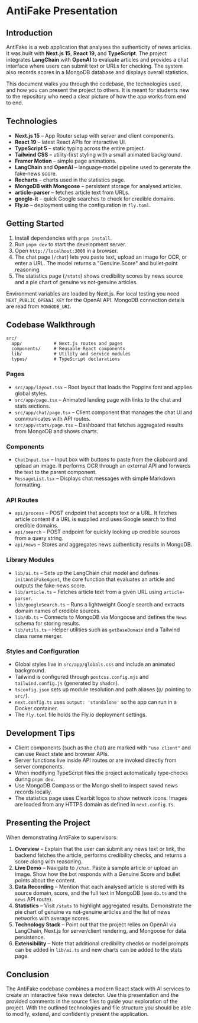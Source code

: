 # AntiFake Presentation

## Introduction

AntiFake is a web application that analyses the authenticity of news articles. It was built with **Next.js 15**, **React 19**, and **TypeScript**. The project integrates **LangChain** with **OpenAI** to evaluate articles and provides a chat interface where users can submit text or URLs for checking. The system also records scores in a MongoDB database and displays overall statistics.

This document walks you through the codebase, the technologies used, and how you can present the project to others. It is meant for students new to the repository who need a clear picture of how the app works from end to end.

## Technologies

- **Next.js 15** – App Router setup with server and client components.
- **React 19** – latest React APIs for interactive UI.
- **TypeScript 5** – static typing across the entire project.
- **Tailwind CSS** – utility‑first styling with a small animated background.
- **Framer Motion** – simple page animations.
- **LangChain** and **OpenAI** – language‑model pipeline used to generate the fake‑news score.
- **Recharts** – charts used in the statistics page.
- **MongoDB with Mongoose** – persistent storage for analysed articles.
- **article-parser** – fetches article text from URLs.
- **google-it** – quick Google searches to check for credible domains.
- **Fly.io** – deployment using the configuration in `fly.toml`.

## Getting Started

1. Install dependencies with `pnpm install`.
2. Run `pnpm dev` to start the development server.
3. Open `http://localhost:3000` in a browser.
4. The chat page (`/chat`) lets you paste text, upload an image for OCR, or enter a URL. The model returns a "Genuine Score" and bullet‑point reasoning.
5. The statistics page (`/stats`) shows credibility scores by news source and a pie chart of genuine vs not‑genuine articles.

Environment variables are loaded by Next.js. For local testing you need `NEXT_PUBLIC_OPENAI_KEY` for the OpenAI API. MongoDB connection details are read from `MONGODB_URI`.

## Codebase Walkthrough

```
src/
  app/            # Next.js routes and pages
  components/     # Reusable React components
  lib/            # Utility and service modules
  types/          # TypeScript declarations
```

### Pages

- `src/app/layout.tsx` – Root layout that loads the Poppins font and applies global styles.
- `src/app/page.tsx` – Animated landing page with links to the chat and stats sections.
- `src/app/chat/page.tsx` – Client component that manages the chat UI and communicates with API routes.
- `src/app/stats/page.tsx` – Dashboard that fetches aggregated results from MongoDB and shows charts.

### Components

- `ChatInput.tsx` – Input box with buttons to paste from the clipboard and upload an image. It performs OCR through an external API and forwards the text to the parent component.
- `MessageList.tsx` – Displays chat messages with simple Markdown formatting.

### API Routes

- `api/process` – POST endpoint that accepts text or a URL. It fetches article content if a URL is supplied and uses Google search to find credible domains.
- `api/search` – POST endpoint for quickly looking up credible sources from a query string.
- `api/news` – Stores and aggregates news authenticity results in MongoDB.

### Library Modules

- `lib/ai.ts` – Sets up the LangChain chat model and defines `initAntiFakeAgent`, the core function that evaluates an article and outputs the fake‑news score.
- `lib/article.ts` – Fetches article text from a given URL using `article-parser`.
- `lib/googleSearch.ts` – Runs a lightweight Google search and extracts domain names of credible sources.
- `lib/db.ts` – Connects to MongoDB via Mongoose and defines the `News` schema for storing results.
- `lib/utils.ts` – Helper utilities such as `getBaseDomain` and a Tailwind class name merger.

### Styles and Configuration

- Global styles live in `src/app/globals.css` and include an animated background.
- Tailwind is configured through `postcss.config.mjs` and `tailwind.config.js` (generated by `shadcn`).
- `tsconfig.json` sets up module resolution and path aliases (`@/` pointing to `src/`).
- `next.config.ts` uses `output: 'standalone'` so the app can run in a Docker container.
- The `fly.toml` file holds the Fly.io deployment settings.

## Development Tips

- Client components (such as the chat) are marked with `"use client"` and can use React state and browser APIs.
- Server functions live inside API routes or are invoked directly from server components.
- When modifying TypeScript files the project automatically type‑checks during `pnpm dev`.
- Use MongoDB Compass or the Mongo shell to inspect saved news records locally.
- The statistics page uses Clearbit logos to show network icons. Images are loaded from any HTTPS domain as defined in `next.config.ts`.

## Presenting the Project

When demonstrating AntiFake to supervisors:

1. **Overview** – Explain that the user can submit any news text or link, the backend fetches the article, performs credibility checks, and returns a score along with reasoning.
2. **Live Demo** – Navigate to `/chat`. Paste a sample article or upload an image. Show how the bot responds with a Genuine Score and bullet points about the content.
3. **Data Recording** – Mention that each analysed article is stored with its source domain, score, and the full text in MongoDB (see `db.ts` and the `news` API route).
4. **Statistics** – Visit `/stats` to highlight aggregated results. Demonstrate the pie chart of genuine vs not‑genuine articles and the list of news networks with average scores.
5. **Technology Stack** – Point out that the project relies on OpenAI via LangChain, Next.js for server/client rendering, and Mongoose for data persistence.
6. **Extensibility** – Note that additional credibility checks or model prompts can be added in `lib/ai.ts` and new charts can be added to the stats page.

## Conclusion

The AntiFake codebase combines a modern React stack with AI services to create an interactive fake news detector. Use this presentation and the provided comments in the source files to guide your exploration of the project. With the outlined technologies and file structure you should be able to modify, extend, and confidently present the application.

